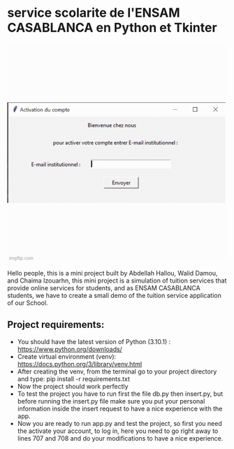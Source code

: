 # service scolarite de l'ENSAM CASABLANCA en Python et Tkinter
![](https://github.com/ABDELLAH-Hallou/service-scolarite-ensam-casa/blob/master/media/scolarite.gif)

Hello people, this is a mini project built by Abdellah Hallou, Walid Damou, and Chaima Izouarhn, this mini project is a simulation of tuition services that provide online services for students, and as ENSAM CASABLANCA students, we have to create a small demo of the tuition service application of our School. 
## Project requirements:
- You should have the latest version of Python (3.10.1) : https://www.python.org/downloads/
- Create virtual environment (venv): https://docs.python.org/3/library/venv.html
- After creating the venv, from the terminal go to your project directory and type: pip install -r requirements.txt
- Now the project should work perfectly
- To test the project you have to run first the file db.py then insert.py,  but before running the insert.py file make sure you put your personal information inside the insert request to have a nice experience with the app.
- Now you are ready to run app.py and test the project, so first you need the activate your account, to log in, here you need to go right away to lines 707 and 708 and do your modifications to have a nice experience.
